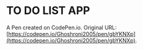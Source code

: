 # TO DO LIST APP

A Pen created on CodePen.io. Original URL: [https://codepen.io/Ghoshroni2005/pen/gbYKNXp](https://codepen.io/Ghoshroni2005/pen/gbYKNXp).

